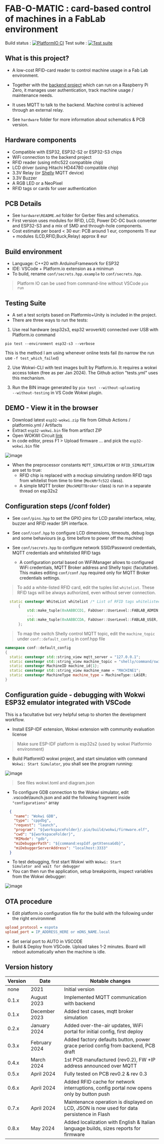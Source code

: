 # FAB-O-MATIC : card-based control of machines in a FabLab environment

Build status : [![PlatformIO CI](https://github.com/fablab-bergamo/rfid-arduino/actions/workflows/build.yml/badge.svg?branch=main)](https://github.com/fablab-bergamo/rfid-arduino/actions/workflows/build.yml)
Test suite : [![Test suite](https://github.com/PBrunot/rfid-arduino-copy/actions/workflows/tests.yml/badge.svg)](https://github.com/PBrunot/rfid-arduino-copy/actions/workflows/tests.yml)

## What is this project?

* A low-cost RFID-card reader to control machine usage in a Fab Lab environment.

* Together with the [backend project](https://github.com/fablab-bergamo/rfid-backend) which can run on a Raspberry Pi Zero, it manages user authentication, track machine usage / maintenance needs.

* It uses MQTT to talk to the backend. Machine control is achieved through an external relay.

* See <code>hardware</code> folder for more information about schematics & PCB version.

## Hardware components

* Compatible with ESP32, ESP32-S2 or ESP32-S3 chips
* WiFi connection to the backend project
* RFID reader (using mfrc522 compatible chip)
* LCD driver (using Hitachi HD44780 compatible chip)
* 3.3V Relay (or [Shelly](https://www.shellyitalia.com/shelly-plus-1-mini-gen3/) MQTT device)
* 3.3V Buzzer
* A RGB LED or a NeoPixel
* RFID tags or cards for user authentication

## PCB Details

* See <code>hardware\README.md</code> folder for Gerber files and schematics.
* First version uses modules for RFID, LCD, Power DC-DC buck converter and ESP32-S3 and a mix of SMD and through-hole components.
* Cost estimate per board < 30 eur: PCB around 1 eur, components 11 eur + modules (LCD,RFID,Buck,Relay) approx 8 eur

## Build environment

* Language: C++20 with ArduinoFramework for ESP32
* IDE: VSCode + Platform.io extension as a minimun
* To build, rename <code>conf/secrets.hpp.example</code> to <code>conf/secrets.hpp</code>.

> Platform IO can be used from command-line without VSCode <code>pio run</code>

## Testing Suite

* A set a test scripts based on Platformio+Unity is included in the project.
* There are three ways to run the tests:

1. Use real hardware (esp32s3, esp32 wroverkit) connected over USB with Platform.io command

```shell
pio test --environment esp32-s3 --verbose
```

This is the method I am using whenever online tests fail (to narrow the run use <code>-f test_which_failed</code>)

2. Use Wokwi-CLI with test images built by Platform.io. It requires a wokwi access token (free as per Jan 2024). The Github action "tests.yml" uses this mechanism.

3. Run the BIN image generated by <code>pio test --without-uploading --without-testing</code> in VS Code Wokwi plugin.

## DEMO - View it in the browser

* Download latest <code>esp32-wokwi.zip</code> file from Github Actions / platformio.yml / Artifacts
* Extract <code>esp32-wokwi.bin</code> file from artifact ZIP
* Open WOKWI Circuit [link](https://wokwi.com/projects/363448917434192897)
* In code editor, press F1 > Upload firmware ... and pick the <code>esp32-wokwi.bin</code> file

![image](https://github.com/fablab-bergamo/rfid-arduino/assets/6236243/5c41092e-f8bf-451a-95ec-8dc6d7e07824)

* When the preprocessor constants <code>MQTT_SIMULATION</code> or <code>RFID_SIMULATION</code> are set to true:
  * RFID chip is replaced with a mockup simulating random RFID tags from whitelist from time to time (<code>MockMrfc522</code> class).
  * A simple MQTT broker (<code>MockMQTTBroker</code> class) is run in a separate thread on esp32s2

## Configuration steps (/conf folder)

* See <code>conf/pins.hpp</code> to set the GPIO pins for LCD parallel interface, relay, buzzer and RFID reader SPI interface.
* See <code>conf/conf.hpp</code> to configure LCD dimensions, timeouts, debug logs and some behaviours (e.g. time before to power off the machine)
* See <code>conf/secrets.hpp</code> to configure network SSID/Password credentials, MQTT credentials and whitelisted RFID tags
  
  * A configuration portal based on WiFiManager allows to configured WiFi credentials, MQTT Broker address and Shelly topic (facultative). This makes editing <code>conf/conf.hpp</code> required only for MQTT Broker credentials settings.

> To add a white-listed RFID card, edit the tuples list <code>whitelist</code>. These RFID tags will be always authorized, even without server connection.

```c++
  static constexpr WhiteList whitelist /* List of RFID tags whitelisted, regardless of connection */
      {
          std::make_tuple(0xAABBCCD1, FabUser::UserLevel::FABLAB_ADMIN, "ABCDEFG"),
          ...
          std::make_tuple(0xAABBCCDA, FabUser::UserLevel::FABLAB_USER, "USER1")
      };
```

> To map the switch Shelly control MQTT topic, edit the <code>machine_topic</code> under <code>conf::default_config</code> in conf.hpp file

```c++
namespace conf::default_config
{
  static constexpr std::string_view mqtt_server = "127.0.0.1";
  static constexpr std::string_view machine_topic = "shelly/command/switch:0"; // Set to empty to disable Shelly integration
  static constexpr MachineID machine_id{1};
  static constexpr std::string_view machine_name = "MACHINE1";
  static constexpr MachineType machine_type = MachineType::LASER;
}
```

## Configuration guide - debugging with Wokwi ESP32 emulator integrated with VSCode

This is a facultative but very helpful setup to shorten the development workflow.

* Install ESP-IDF extension, Wokwi extension with community evaluation license

> Make sure ESP-IDF platform is esp32s2 (used by wokwi Platformio environment)

* Build PlatformIO wokwi project, and start simulation with command <code>Wokwi: Start Simulator</code>, you shall see the program running:

![image](https://github.com/fablab-bergamo/rfid-arduino/assets/6236243/dfdf33e3-74ac-4246-9c92-4631e0009034)

> See files wokwi.toml and diagram.json

* To configure GDB connection to the Wokwi simulator, edit .vscode\launch.json and add the following fragment inside <code>"configurations"</code> array

```json
  {
    "name": "Wokwi GDB",
    "type": "cppdbg",
    "request": "launch",
    "program": "${workspaceFolder}/.pio/build/wokwi/firmware.elf",
    "cwd": "${workspaceFolder}",
    "MIMode": "gdb",
    "miDebuggerPath": "${command:espIdf.getXtensaGdb}",
    "miDebuggerServerAddress": "localhost:3333"
  }
```

* To test debugging, first start Wokwi with <code>Wokwi: Start Simulator and wait for debugger</code>
* You can then run the application, setup breakpoints, inspect variables from the Wokwi debugger:

![image](https://github.com/fablab-bergamo/rfid-arduino/assets/6236243/55f926b5-eec8-49d9-b217-628e07f7e3b8)

## OTA procedure

* Edit platform.io configuration file for the build with the following under the right environmnet

```ini
upload_protocol = espota
upload_port = IP_ADDRESS_HERE or mDNS_NAME.local
```

* Set serial port to AUTO in VSCODE
* Build & Deploy from VSCode. Upload takes 1-2 minutes. Board will reboot automatically when the machine is idle.

## Version history

| Version | Date | Notable changes |
|--|--|--|
|none  | 2021 | Initial version |
|0.1.x | August 2023 | Implemented MQTT communication with backend |
|0.1.x | December 2023 | Added test cases, mqtt broker simulation |
|0.2.x | January 2024 | Added over-the-air updates, WiFi portal for initial config, first deploy |
|0.3.x | February 2024 | Added factory defaults button, power grace period config from backend, PCB draft |
|0.4.x | March 2024 | 1st PCB manufactured (rev0.2), FW +IP address announced over MQTT |
|0.5.x | April 2024 | Fully tested on PCB rev0.2 & rev 0.3 |
|0.6.x | April 2024 | Added RFID cache for network interruptions, config portal now opens only by button push |
|0.7.x | April 2024 | Maintenance operation is displayed on LCD, JSON is now used for data persistence in Flash |
|0.8.x | May 2024 | Added localization with English & Italian language builds, sizes reports for firmware |

